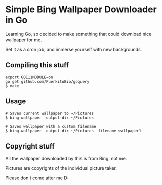 # Simple Bing Wallpaper Downloader in Go

Learning Go, so decided to make something that could download nice wallpaper for me.

Set it as a cron job, and immerse yourself with new backgrounds.

## Compiling this stuff
```
export GO111MODULE=on
go get github.com/PuerkitoBio/goquery
$ make
```

## Usage
```
# Saves current wallpaper to ~/Pictures
$ bing-wallpaper -output-dir ~/Pictures

# Saves wallpaper with a custom filename
$ bing-wallpaper -output-dir ~/Pictures -filename wallpaper1
```

## Copyright stuff

All the wallpaper downloaded by this is from Bing, not me.

Pictures are copyrights of the individual picture taker.

Please don't come after me D:
